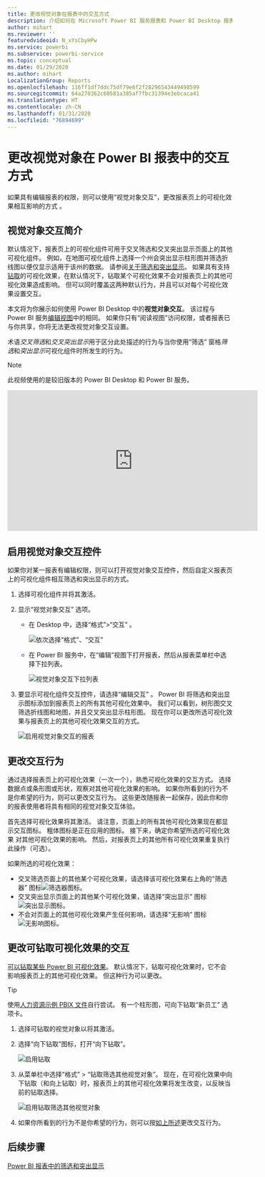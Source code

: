 ```yaml
---
title: 更改视觉对象在报表中的交互方式
description: 介绍如何在 Microsoft Power BI 服务报表和 Power BI Desktop 报表中设置视觉对象交互的文档。
author: mihart
ms.reviewer: ''
featuredvideoid: N_xYsCbyHPw
ms.service: powerbi
ms.subservice: powerbi-service
ms.topic: conceptual
ms.date: 01/29/2020
ms.author: mihart
LocalizationGroup: Reports
ms.openlocfilehash: 116ff1df7ddc75df79e6f2f28296543449498599
ms.sourcegitcommit: 64a270362c60581a385af7fbc31394e3ebcaca41
ms.translationtype: HT
ms.contentlocale: zh-CN
ms.lasthandoff: 01/31/2020
ms.locfileid: "76894699"
---
```

# <a name="change-how-visuals-interact-in-a-power-bi-report"></a>更改视觉对象在 Power BI 报表中的交互方式
如果具有编辑报表的权限，则可以使用“视觉对象交互”，更改报表页上的可视化效果相互影响的方式  。 

## <a name="introduction-to-visual-interactions"></a>视觉对象交互简介
默认情况下，报表页上的可视化组件可用于交叉筛选和交叉突出显示页面上的其他可视化组件。
例如，在地图可视化组件上选择一个州会突出显示柱形图并筛选折线图以便仅显示适用于该州的数据。
请参阅[关于筛选和突出显示](power-bi-reports-filters-and-highlighting.md)。 如果具有支持[钻取](consumer/end-user-drill.md)的可视化效果，在默认情况下，钻取某个可视化效果不会对报表页上的其他可视化效果造成影响。 但可以同时覆盖这两种默认行为，并且可以对每个可视化效果设置交互。

本文将为你展示如何使用 Power BI Desktop 中的**视觉对象交互**。 该过程与 Power BI 服务[编辑视图](service-interact-with-a-report-in-editing-view.md)中的相同。 如果你只有“阅读视图”访问权限，或者报表已与你共享，你将无法更改视觉对象交互设置。

术语*交叉筛选*和*交叉突出显示*用于区分此处描述的行为与当你使用“筛选”  窗格*筛选*和*突出显示*可视化组件时所发生的行为。  

> [!NOTE]
> 此视频使用的是较旧版本的 Power BI Desktop 和 Power BI 服务。 
>
>

<iframe width="560" height="315" src="https://www.youtube.com/embed/N_xYsCbyHPw?list=PL1N57mwBHtN0JFoKSR0n-tBkUJHeMP2cP" frameborder="0" allowfullscreen></iframe>


## <a name="enable-the-visual-interaction-controls"></a>启用视觉对象交互控件
如果你对某一报表有编辑权限，则可以打开视觉对象交互控件，然后自定义报表页上的可视化组件相互筛选和突出显示的方式。 

1. 选择可视化组件并将其激活。  
2. 显示“视觉对象交互”  选项。
    

    - 在 Desktop 中，选择“格式”>“交互”  。

        ![依次选择“格式”、“交互”](media/service-reports-visual-interactions/power-bi-interaction.png)

    - 在 Power BI 服务中，在“编辑”视图下打开报表，然后从报表菜单栏中选择下拉列表。

        ![视觉对象交互下拉列表](media/service-reports-visual-interactions/power-bi-service.png)

3. 要显示可视化组件交互控件，请选择“编辑交互”  。 Power BI 将筛选和突出显示图标添加到报表页上的所有其他可视化效果中。 我们可以看到，树形图交叉筛选折线图和地图，并且交叉突出显示柱形图。 现在你可以更改所选可视化效果与报表页上的其他可视化效果交互的方式。
   
    ![启用视觉对象交互的报表](media/service-reports-visual-interactions/power-bi-turn-on.png)


## <a name="change-the-interaction-behavior"></a>更改交互行为
通过选择报表页上的可视化效果（一次一个），熟悉可视化效果的交互方式。  选择数据点或条形图或形状，观察对其他可视化效果的影响。 如果你所看到的行为不是你希望的行为，则可以更改交互行为。 这些更改随报表一起保存，因此你和你的报表使用者将具有相同的视觉对象交互体验。


首先选择可视化效果将其激活。  请注意，页面上的所有其他可视化效果现在都显示交互图标。 粗体图标是正在应用的图标。 接下来，确定你希望所选的可视化效果  对其他可视化效果的影响。  然后，对报表页上的其他所有可视化效果重复执行此操作（可选）。

如果所选的可视化效果：
   
   * 交叉筛选页面上的其他某个可视化效果，请选择该可视化效果右上角的“筛选器”  图标![筛选器图标](media/service-reports-visual-interactions/power-bi-filter-icon.png)。
   * 交叉突出显示页面上的其他某个可视化效果，请选择“突出显示”  图标![突出显示图标](media/service-reports-visual-interactions/power-bi-highlight-icon.png)。
   * 不会对页面上的其他可视化效果产生任何影响，请选择“无影响”  图标![无影响图标](media/service-reports-visual-interactions/power-bi-no-impact.png)。

## <a name="change-the-interactions-of-drillable-visualizations"></a>更改可钻取可视化效果的交互
[可以钻取某些 Power BI 可视化效果](consumer/end-user-drill.md)。 默认情况下，钻取可视化效果时，它不会影响报表页上的其他可视化效果。 但这种行为可以更改。 

> [!TIP]
> 使用[人力资源示例 PBIX 文件](https://download.microsoft.com/download/6/9/5/69503155-05A5-483E-829A-F7B5F3DD5D27/Human%20Resources%20Sample%20PBIX.pbix)自行尝试。 有一个柱形图，可向下钻取“新员工”  选项卡。
>

1. 选择可钻取的视觉对象以将其激活。 

2. 选择“向下钻取”图标，打开“向下钻取”。

    ![启用钻取](media/service-reports-visual-interactions/power-bi-drill-down.png)

2. 从菜单栏中选择“格式”   >   “钻取筛选其他视觉对象”。  现在，在可视化效果中向下钻取（和向上钻取）时，报表页上的其他可视化效果将发生改变，以反映当前的钻取选择。 

    ![启用钻取筛选其他视觉对象](media/service-reports-visual-interactions/power-bi-drill.png)

3. 如果你所看到的行为不是你希望的行为，则可以按[如上所述](#change-the-interaction-behavior)更改交互行为。
    
## <a name="next-steps"></a>后续步骤
[Power BI 报表中的筛选和突出显示](power-bi-reports-filters-and-highlighting.md)